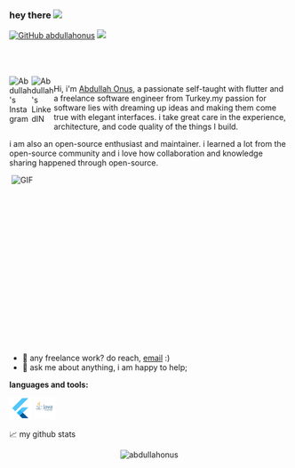 ### hey there <img src="https://media.giphy.com/media/hvRJCLFzcasrR4ia7z/giphy.gif" width="25px"> 
[![GitHub abdullahonus](https://img.shields.io/github/followers/abdullahonus?label=follow&style=social)](https://github.com/abdullahonus)
![](https://visitor-badge.glitch.me/badge?page_id=abdullahonus.abdullahonus)

<br />
<br />
<br />

<a href="https://www.instagram.com/countrol4offical/">

  <img align="left" alt="Abdullah's Instagram" width="40px"  src="https://img.icons8.com/fluency/48/000000/instagram-new.png" />
</a>

<a href="https://www.linkedin.com/in/abdullah-onu%C5%9F-104682189/">
  <img align="left" alt="Abdullah's LinkedIN" width="40px"    src="https://img.icons8.com/fluency/48/000000/linkedin.png" />
</a>




Hi, i'm [Abdullah Onus](https://abdullahonus.me/), a passionate self-taught with flutter and a freelance software engineer from Turkey.my passion for software lies with dreaming up ideas and making them come true with elegant interfaces. i take great care in the experience, architecture, and code quality of the things I build.

i am also an open-source enthusiast and maintainer. i learned a lot from the open-source community and i love how collaboration and knowledge sharing happened through open-source.


  <img align="right" alt="GIF" src="https://github.com/abhisheknaiidu/abhisheknaiidu/blob/master/code.gif?raw=true" width="500" height="320" />
  
- 💼 any freelance work? do reach, [email](mailto:countrolfour@gmail.com) :)
- 💬 ask me about anything, i am happy to help;

**languages and tools:**  

<code><img height="40" src="https://raw.githubusercontent.com/github/explore/80688e429a7d4ef2fca1e82350fe8e3517d3494d/topics/flutter/flutter.png"></code>
<code><img height="40" src="https://raw.githubusercontent.com/github/explore/80688e429a7d4ef2fca1e82350fe8e3517d3494d/topics/java/java.png"></code>






📈 my github stats

<p align="center"> <img src="https://github-readme-stats.vercel.app/api?username=abdullahonus&show_icons=true&theme=gotham" alt="abdullahonus" />



